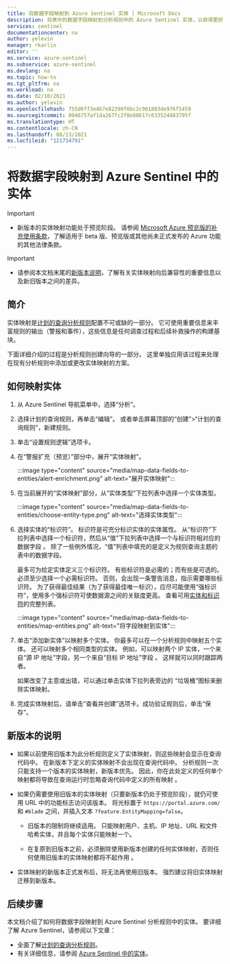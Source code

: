 ```yaml
---
title: 将数据字段映射到 Azure Sentinel 实体 | Microsoft Docs
description: 将表中的数据字段映射到分析规则中的 Azure Sentinel 实体，以获得更好的事件信息
services: sentinel
documentationcenter: na
author: yelevin
manager: rkarlin
editor: ''
ms.service: azure-sentinel
ms.subservice: azure-sentinel
ms.devlang: na
ms.topic: how-to
ms.tgt_pltfrm: na
ms.workload: na
ms.date: 02/10/2021
ms.author: yelevin
ms.openlocfilehash: 755d6ff3e4b7e82390f6bc2c961883de976f5459
ms.sourcegitcommit: 0046757af1da267fc2f0e88617c633524883795f
ms.translationtype: HT
ms.contentlocale: zh-CN
ms.lasthandoff: 08/13/2021
ms.locfileid: "121734791"
---
```

# <a name="map-data-fields-to-entities-in-azure-sentinel"></a>将数据字段映射到 Azure Sentinel 中的实体 

> [!IMPORTANT]
>
> - 新版本的实体映射功能处于预览阶段。 请参阅 [Microsoft Azure 预览版的补充使用条款](https://azure.microsoft.com/support/legal/preview-supplemental-terms/)，了解适用于 beta 版、预览版或其他尚未正式发布的 Azure 功能的其他法律条款。

> [!IMPORTANT]
>
> - 请参阅本文档末尾的[新版本说明](#notes-on-the-new-version)，了解有关实体映射向后兼容性的重要信息以及新旧版本之间的差异。

## <a name="introduction"></a>简介

实体映射是[计划的查询分析规则](detect-threats-custom.md)配置不可或缺的一部分。 它可使用重要信息来丰富规则的输出（警报和事件），这些信息是任何调查过程和后续补救操作的构建基块。

下面详细介绍的过程是分析规则创建向导的一部分。 这里单独应用该过程来处理在现有分析规则中添加或更改实体映射的方案。

## <a name="how-to-map-entities"></a>如何映射实体

1. 从 Azure Sentinel 导航菜单中，选择“分析”。

1. 选择计划的查询规则，再单击“编辑”。 或者单击屏幕顶部的“创建”>“计划的查询规则”，新建规则。

1. 单击“设置规则逻辑”选项卡。 

1. 在“警报扩充（预览）”部分中，展开“实体映射”。

    :::image type="content" source="media/map-data-fields-to-entities/alert-enrichment.png" alt-text="展开实体映射":::

1. 在当前展开的“实体映射”部分，从“实体类型”下拉列表中选择一个实体类型。

    :::image type="content" source="media/map-data-fields-to-entities/choose-entity-type.png" alt-text="选择实体类型":::

1. 选择实体的“标识符”。 标识符是可充分标识实体的实体属性。 从“标识符”下拉列表中选择一个标识符，然后从“值”下拉列表中选择一个与标识符相对应的数据字段 。 除了一些例外情况，“值”列表中填充的是定义为规则查询主题的表中的数据字段。

    最多可为给定实体定义三个标识符。 有些标识符是必需的；而有些是可选的。 必须至少选择一个必需标识符。 否则，会出现一条警告消息，指示需要哪些标识符。 为了获得最佳结果（为了获得最佳唯一标识），应尽可能使用“强标识符”，使用多个强标识符可使数据源之间的关联度更高。 查看可用[实体和标识符](entities-reference.md)的完整列表。

    :::image type="content" source="media/map-data-fields-to-entities/map-entities.png" alt-text="将字段映射到实体":::

1. 单击“添加新实体”以映射多个实体。 你最多可以在一个分析规则中映射五个实体。 还可以映射多个相同类型的实体。 例如，可以映射两个 IP 实体，一个来自“源 IP 地址”字段，另一个来自“目标 IP 地址”字段 。 这样就可以同时跟踪两者。

    如果改变了主意或出错，可以通过单击实体下拉列表旁边的 “垃圾桶”图标来删除实体映射。

1. 完成实体映射后，请单击“查看并创建”选项卡。成功验证规则后，单击“保存”。

## <a name="notes-on-the-new-version"></a>新版本的说明

- 如果以前使用旧版本为此分析规则定义了实体映射，则这些映射会显示在查询代码中。 在新版本下定义的实体映射不会出现在查询代码中。 分析规则一次只能支持一个版本的实体映射，新版本优先。 因此，你在此处定义的任何单个映射都将导致在查询运行时忽略查询代码中定义的所有映射 。 

- 如果仍需要使用旧版本的实体映射（只要新版本仍处于预览阶段），就仍可使用 URL 中的功能标志访问该版本。 将光标置于 `https://portal.azure.com/` 和 `#blade` 之间，并插入文本 `?feature.EntityMapping=false`。

  - 旧版本的限制将继续适用。 只能映射用户、主机、IP 地址、URL 和文件哈希实体，并且每个实体只能映射一个。

  - 在复原到旧版本之前，必须删除使用新版本创建的任何实体映射，否则任何使用旧版本的实体映射都将不起作用  。

- 实体映射的新版本正式发布后，将无法再使用旧版本。 强烈建议将旧实体映射迁移到新版本。


## <a name="next-steps"></a>后续步骤

本文档介绍了如何将数据字段映射到 Azure Sentinel 分析规则中的实体。 要详细了解 Azure Sentinel，请参阅以下文章：
- 全面了解[计划的查询分析规则](detect-threats-custom.md)。
- 有关详细信息，请参阅 [Azure Sentinel 中的实体](entities-in-azure-sentinel.md)。
